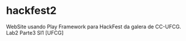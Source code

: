 hackfest2
======

WebSite usando Play Framework para HackFest da galera de CC-UFCG. Lab2 Parte3 SI1 [UFCG]
